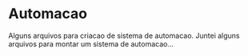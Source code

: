 # Automacao
Alguns arquivos para criacao de sistema de automacao.
Juntei alguns arquivos para montar um sistema de automacao...

